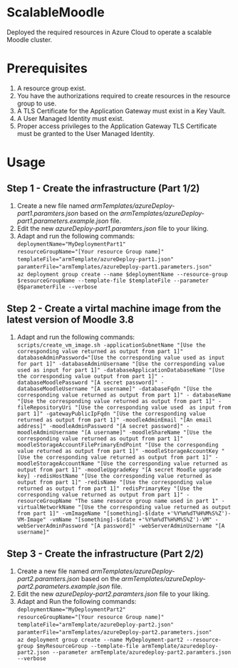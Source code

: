 # ScalableMoodle
Deployed the required resources in Azure Cloud to operate a scalable Moodle cluster.

# Prerequisites
1. A resource group exist.
1. You have the authorizations required to create resources in the resource group to use.
1. A TLS Certificate for the Application Gateway must exist in a Key Vault.
1. A User Managed Identity must exist.
1. Proper access privileges to the Application Gateway TLS Certificate must be granted to the User Managed Identity.

# Usage

## Step 1 - Create the infrastructure (Part 1/2)

1) Create a new file named *armTemplates/azureDeploy-part1.paramters.json* based on the *armTemplates/azureDeploy-part1.parameters.example.json* file.
1) Edit the new _azureDeploy-part1.paramters.json_ file to your liking.
1) Adapt and run the following commands:\
`deploymentName="MyDeploymentPart1"`\
`resourceGroupName="[Your resource Group name]"`\
`templateFile="armTemplate/azureDeploy-part1.json"`\
`paramterFile="armTemplates/azureDeploy-part1.parameters.json"`\
`az deployment group create --name $deploymentName --resource-group $resourceGroupName --template-file $templateFile --parameter @$parameterFile --verbose`

## Step 2 - Create a virtal machine image from the latest version of Moodle 3.8

1) Adapt and run the following commands:\
`scripts/create_vm_image.sh -applicationSubnetName "[Use the corresponding value returned as output from part 1]" databaseAdminPassword="[Use the corresponding value used as input for part 1]" -databaseAdminUsername "[Use the corresponding value used as input for part 1]" -databaseApplicationDatabaseName "[Use the corresponding value output from part 1]" -databaseMoodlePassword "[A secret password]" -databaseMoodleUsername "[A username]" -databaseFqdn "[Use the corresponding value returned as output from part 1]" - databaseName "[Use the corresponding value returned as output from part 1]" -fileRepositoryUri "[Use the corresponding value used  as input from part 1]" -gatewayPublicIpFqdn "[Use the corresponding value returned as output from part 1]" -moodleAdminEmail "[An email address]" -moodleAdminPassword "[A secret password]" -moodleAdminUsername "[A username]" -moodleShareName "[Use the corresponding value returned as output from part 1]" moodleStorageAccountFilePrimaryEndPoint "[Use the corresponding value returned as output from part 1]" -moodleStorageAccountKey "[Use the corresponding value returned as output from part 1]" -moodleStorageAccountName "[Use the corresponding value returned as output from part 1]" -moodleUpgradeKey "[A secret Moodle upgrade key] -redisHostName "[Use the corresponding value returned as output from part 1]" -redisName "[Use the corresponding value returned as output from part 1]" redisPrimaryKey "[Use the corresponding value returned as output from part 1]" -resourceGroupName "The same resource group name used in part 1" -virtualNetworkName "[Use the corresponding value returned as output from part 1]" -vmImageName "[something]-$(date +'%Y%m%dT%H%M%S%Z')-VM-Image" -vmName "[something]-$(date +'%Y%m%dT%H%M%S%Z')-VM" -webServerAdminPassword "[A password]" -webServerAdminUsername "[A username]"`

## Step 3 - Create the infrastructure (Part 2/2)

1) Create a new file named _armTemplates/azureDeploy-part2.paramters.json_ based on the _armTemplates/azureDeploy-part2.parameters.example.json_ file.
1) Edit the new _azureDeploy-part2.paramters.json_ file to your liking.
1) Adapt and Run the following commands:\
`deploymentName="MyDeploymentPart2"`\
`resourceGroupName="[Your resource Group name]"`\
`templateFile="armTemplate/azureDeploy-part2.json"`\
`paramterFile="armTemplates/azureDeploy-part2.parameters.json"`\
`az deployment group create --name MyDeployment-part2 --resource-group $myResourceGroup --template-file armTemplate/azuredeploy-part2.json --parameter armTemplate/azuredeploy-part2.paramters.json --verbose`
